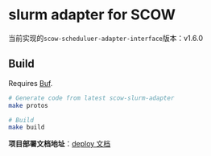 # slurm adapter for SCOW

当前实现的`scow-scheduluer-adapter-interface`版本：v1.6.0

## Build

Requires [Buf]([Buf](https://buf.build/docs/installation/)).

```bash
# Generate code from latest scow-slurm-adapter
make protos

# Build
make build

```

**项目部署文档地址**：[deploy 文档](https://github.com/PKUHPC/scow-slurm-adapter/blob/master/docs/deploy.md)